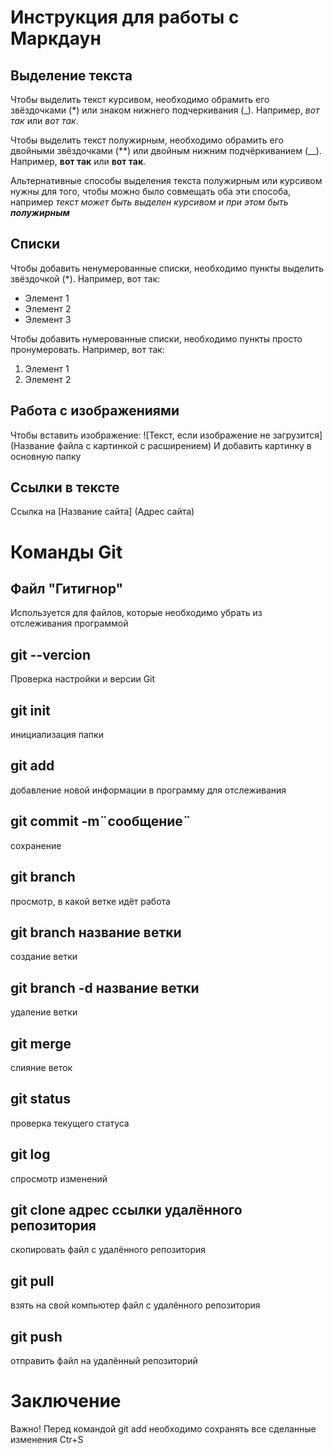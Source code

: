 # Инструкция для работы с Маркдаун

## Выделение текста

Чтобы выделить текст курсивом, необходимо обрамить его звёздочками (*) или знаком нижнего подчеркивания (_). Например, *вот так* или _вот так_.

Чтобы выделить текст полужирным, необходимо обрамить его двойными звёздочками (**) или двойным нижним подчёркиванием (__). Например, **вот так** или __вот так__. 

Альтернативные способы выделения текста полужирным или курсивом нужны для того, чтобы можно было совмещать оба эти способа, например _текст может быть выделен курсивом и при этом быть **полужирным**_

## Списки

Чтобы добавить ненумерованные списки, необходимо пункты выделить звёздочкой (*).
Например, вот так:
* Элемент 1
* Элемент 2
* Элемент 3

Чтобы добавить нумерованные списки, необходимо пункты просто пронумеровать.
Например, вот так:
1. Элемент 1
2. Элемент 2

## Работа с изображениями

Чтобы вставить изображение:
![Текст, если изображение не загрузится] 
(Название файла с картинкой с расширением)
И добавить картинку в основную папку

## Ссылки в тексте
Ссылка на [Название сайта] (Адрес сайта)


# Команды Git

## Файл "Гитигнор"
Используется для файлов, которые необходимо убрать из отслеживания программой

## git --vercion
Проверка настройки и версии Git

## git init
инициализация папки

## git add
добавление новой информации в программу для отслеживания

## git commit -m¨сообщение¨
сохранение

## git branch
просмотр, в какой ветке идёт работа

## git branch название ветки
создание ветки

## git branch -d название ветки
удаление ветки

## git merge
слияние веток

## git status
проверка текущего статуса

## git log
спросмотр изменений

## git clone адрес ссылки удалённого репозитория
скопировать файл с удалённого репозитория

## git pull
взять на свой компьютер файл с удалённого репозитория

## git push
отправить файл на удалённый репозиторий

# Заключение
Важно! Перед командой git add необходимо сохранять все сделанные изменения Ctr+S

